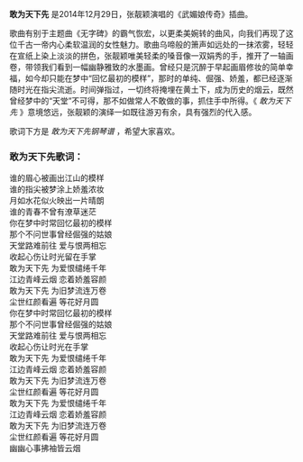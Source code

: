 

**敢为天下先** 是2014年12月29日，张靓颖演唱的《武媚娘传奇》插曲。

歌曲有别于主题曲《无字碑》的霸气恢宏，以更柔美婉转的曲风，向我们再现了这位千古一帝内心柔软温润的女性魅力。歌曲乌啼般的箫声如远处的一抹浓雾，轻轻在宣纸上染上淡淡的拼色，张靓颖唯美轻柔的嗓音像一双娟秀的手，推开了一轴画卷，带领我们看到一幅幽静雅致的水墨画。曾经只是沉醉于早起画眉修妆的简单幸福，如今却只能在梦中“回忆最初的模样”，那时的单纯、倔强、娇羞，都已经逐渐随时光在指尖流逝。时间弹指过，一切终将掩埋在黄土下，成为历史的烟云，既然曾经梦中的“天堂”不可得，那不如做常人不敢做的事，抓住手中所得。《
_敢为天下先_ 》意境悠远，张靓颖的演绎一如既往游刃有余，具有强烈的代入感。

歌词下方是 _敢为天下先钢琴谱_ ，希望大家喜欢。

### 敢为天下先歌词：

谁的眉心被画出江山的模样  
谁的指尖被梦涂上娇羞浓妆  
月如水花似火映出一片晴朗  
谁的青春不曾有潦草迷茫  
你在梦中时常回忆最初的模样  
那个不问世事曾经倔强的姑娘  
天堂路难前往 爱与恨两相忘  
收起心伤让时光留在手掌  
敢为天下先 为爱恨缱绻千年  
江边青峰云烟 恋着娇羞容颜  
敢为天下先 为旧梦流连万卷  
尘世红颜看遍 等花好月圆  
你在梦中时常回忆最初的模样  
那个不问世事曾经倔强的姑娘  
天堂路难前往 爱与恨两相忘  
收起心伤让时光在手掌  
敢为天下先 为爱恨缱绻千年  
江边青峰云烟 恋着娇羞容颜  
敢为天下先 为旧梦流连万卷  
尘世红颜看遍 等花好月圆  
敢为天下先 为爱恨缱绻千年  
江边青峰云烟 恋着娇羞容颜  
敢为天下先 为旧梦流连万卷  
尘世红颜看遍 等花好月圆  
幽幽心事拂袖皆云烟

